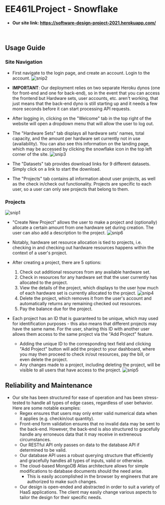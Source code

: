 # EE461LProject - Snowflake
- **Our site link: https://software-design-project-2021.herokuapp.com/**
<br />

## Usage Guide

### Site Navigation
- First navigate to the login page, and create an account. Login to the account.
![snip2](https://user-images.githubusercontent.com/47447913/116938378-4fabd100-ac30-11eb-82c8-480f78b7c1ae.PNG)

- **IMPORTANT**: Our deployment relies on two separate Heroku dynos (one for front-end and one for back-end), so in the event that you can access the frontend but Hardware sets, user accounts, etc. aren't working, that just means that the back-end dyno is still starting up and it needs a few more seconds before it can start processing API requests.
- After logging in, clicking on the "Welcome" tab in the top right of the website will open a dropdown menu that will allow the user to log out.
- The "Hardware Sets" tab displays all hardware sets' names, total capacity, and the amount per hardware set currently not in use (availability). You can also see this information on the landing page, which may be accessed by clicking the snowflake icon in the top left corner of the site.
  ![snip3](https://user-images.githubusercontent.com/47447913/116938561-8f72b880-ac30-11eb-95cc-c34c4f147d79.PNG)
- The "Datasets" tab provides download links for 9 different datasets. Simply click on a link to start the download.
- The "Projects" tab contains all information about user projects, as well as the check in/check out functionality. Projects are specific to each user, so a user can only see projects that belong to them.

### Projects
![snip1](https://user-images.githubusercontent.com/47447913/116938293-24c17d00-ac30-11eb-82a7-22d0aabf09a1.PNG)
- "Create New Project" allows the user to make a project and (optionally) allocate a certain amount from one hardware set during creation. The user can also add a description to the project.
![snip6](https://user-images.githubusercontent.com/47447913/116939020-3ce5cc00-ac31-11eb-98b8-19c4f568001c.PNG)
- Notably, hardware set resource allocation is tied to projects, i.e. checking in and checking out hardware resources happens within the context of a user's project.
- After creating a project, there are 5 options:
  1. Check out additional resources from any available hardware set.
  2. Check in resources for any hardware set that the user currently has allocated to the project.
  3. View the details of the project, which displays to the user how much of each hardware set is currently allocated to the project.
![snip4](https://user-images.githubusercontent.com/47447913/116938654-bcbf6680-ac30-11eb-85e4-5233a6836cd2.PNG)
  4. Delete the project, which removes it from the user's account and automatically returns any remaining checked out resources.
  5. Pay the balance due for the project.

- Each project has an ID that is guaranteed to be unique, which may used for identification purposes - this also means that different projects may have the same name. For the user, sharing this ID with another user allows them access to the same project via the "Add Project" feature.
  - Adding the unique ID to the corresponding text field and clicking "Add Project" button will add the project to your dashboard, where you may then proceed to check in/out resources, pay the bill, or even delete the project.
  - Any changes made to a project, including deleting the project, will be visible to all users that have access to the project.
  ![snip5](https://user-images.githubusercontent.com/47447913/116938804-f09a8c00-ac30-11eb-836e-ce1701a2112b.PNG)

## Reliability and Maintenance
- Our site has been structured for ease of operation and has been stress-tested to handle all types of edge cases, regardless of user behavior. Here are some notable examples:
  - Regex ensures that users may only enter valid numerical data when it applies (e.g. checkin/out quantity).
  - Front-end form validation ensures that no invalid data may be sent to the back-end. However, the back-end is also structured to gracefully handle any erroneuos data that it may receive in extreneous circumstances.
  - Our RESTful API only passes on data to the database API if determined to be valid.
  - Our database API uses a robust querying structure that efficiently and gracefully handles all types of inputs, valid or otherwise.
  - The cloud-based MongoDB Atlas architecture allows for simple modifications to database documents should the need arise.
    - This is easily accomplished in the browser by engineers that are authorized to make such changes. 
  - Our design is open-ended and abstracted in order to suit a variety of HaaS applications. The client may easily change various aspects to tailor the design for their specific needs.
